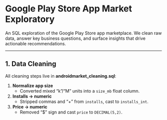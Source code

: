 # Google Play Store App Market Exploratory

An SQL exploration of the Google Play Store app marketplace. We clean raw data, answer key business questions, and surface insights that drive actionable recommendations.

---

## 1. Data Cleaning

All cleaning steps live in **androidmarket_cleaning.sql**:

1. **Normalize app size**  
   - Converted mixed “k”/“M” units into a `size_mb` float column.  
2. **Installs → numeric**  
   - Stripped commas and “+” from `installs`, cast to `installs_int`.  
3. **Price → numeric**  
   - Removed “$” sign and cast `price` to `DECIMAL(5,2)`.
